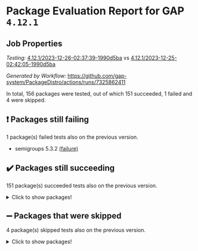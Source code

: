 # Package Evaluation Report for GAP `4.12.1`

## Job Properties

*Testing:* [4.12.1/2023-12-26-02:37:39-1990d5ba](https://github.com/gap-system/PackageDistro/blob/data/reports/4.12.1/2023-12-26-02:37:39-1990d5ba) vs [4.12.1/2023-12-25-02:42:05-1990d5ba](https://github.com/gap-system/PackageDistro/blob/data/reports/4.12.1/2023-12-25-02:42:05-1990d5ba)

*Generated by Workflow:* https://github.com/gap-system/PackageDistro/actions/runs/7325862411

In total, 156 packages were tested, out of which 151 succeeded, 1 failed and 4 were skipped.

## :exclamation: Packages still failing

1 package(s) failed tests also on the previous version.
- semigroups 5.3.2 [(failure)](https://github.com/gap-system/PackageDistro/actions/runs/7325862411/job/19951110247)

## :heavy_check_mark: Packages still succeeding

151 package(s) succeeded tests also on the previous version.
<details><summary>Click to show packages!</summary>

- 4ti2interface 2023.02-04 [(success)](https://github.com/gap-system/PackageDistro/actions/runs/7325862411/job/19951094952)
- ace 5.6.2 [(success)](https://github.com/gap-system/PackageDistro/actions/runs/7325862411/job/19951095034)
- aclib 1.3.2 [(success)](https://github.com/gap-system/PackageDistro/actions/runs/7325862411/job/19951095116)
- agt 0.3.1 [(success)](https://github.com/gap-system/PackageDistro/actions/runs/7325862411/job/19951095180)
- alnuth 3.2.1 [(success)](https://github.com/gap-system/PackageDistro/actions/runs/7325862411/job/19951095236)
- anupq 3.3.0 [(success)](https://github.com/gap-system/PackageDistro/actions/runs/7325862411/job/19951095312)
- atlasrep 2.1.7 [(success)](https://github.com/gap-system/PackageDistro/actions/runs/7325862411/job/19951095379)
- autodoc 2023.06.19 [(success)](https://github.com/gap-system/PackageDistro/actions/runs/7325862411/job/19951096225)
- automata 1.15 [(success)](https://github.com/gap-system/PackageDistro/actions/runs/7325862411/job/19951096391)
- automgrp 1.3.2 [(success)](https://github.com/gap-system/PackageDistro/actions/runs/7325862411/job/19951096506)
- autpgrp 1.11 [(success)](https://github.com/gap-system/PackageDistro/actions/runs/7325862411/job/19951096973)
- cap 2023.12-11 [(success)](https://github.com/gap-system/PackageDistro/actions/runs/7325862411/job/19951097167)
- caratinterface 2.3.6 [(success)](https://github.com/gap-system/PackageDistro/actions/runs/7325862411/job/19951097614)
- cddinterface 2022.11.01 [(success)](https://github.com/gap-system/PackageDistro/actions/runs/7325862411/job/19951097705)
- circle 1.6.6 [(success)](https://github.com/gap-system/PackageDistro/actions/runs/7325862411/job/19951097805)
- classicpres 1.22 [(success)](https://github.com/gap-system/PackageDistro/actions/runs/7325862411/job/19951097893)
- cohomolo 1.6.11 [(success)](https://github.com/gap-system/PackageDistro/actions/runs/7325862411/job/19951097994)
- congruence 1.2.5 [(success)](https://github.com/gap-system/PackageDistro/actions/runs/7325862411/job/19951098096)
- corelg 1.56 [(success)](https://github.com/gap-system/PackageDistro/actions/runs/7325862411/job/19951098188)
- crime 1.6 [(success)](https://github.com/gap-system/PackageDistro/actions/runs/7325862411/job/19951098268)
- crisp 1.4.6 [(success)](https://github.com/gap-system/PackageDistro/actions/runs/7325862411/job/19951098364)
- crypting 0.10.4 [(success)](https://github.com/gap-system/PackageDistro/actions/runs/7325862411/job/19951098491)
- cryst 4.1.27 [(success)](https://github.com/gap-system/PackageDistro/actions/runs/7325862411/job/19951100187)
- crystcat 1.1.10 [(success)](https://github.com/gap-system/PackageDistro/actions/runs/7325862411/job/19951100387)
- ctbllib 1.3.6 [(success)](https://github.com/gap-system/PackageDistro/actions/runs/7325862411/job/19951100485)
- cubefree 1.19 [(success)](https://github.com/gap-system/PackageDistro/actions/runs/7325862411/job/19951100609)
- curlinterface 2.3.2 [(success)](https://github.com/gap-system/PackageDistro/actions/runs/7325862411/job/19951100706)
- cvec 2.8.1 [(success)](https://github.com/gap-system/PackageDistro/actions/runs/7325862411/job/19951100836)
- datastructures 0.3.0 [(success)](https://github.com/gap-system/PackageDistro/actions/runs/7325862411/job/19951100951)
- deepthought 1.0.6 [(success)](https://github.com/gap-system/PackageDistro/actions/runs/7325862411/job/19951101075)
- design 1.8 [(success)](https://github.com/gap-system/PackageDistro/actions/runs/7325862411/job/19951101221)
- difsets 2.3.1 [(success)](https://github.com/gap-system/PackageDistro/actions/runs/7325862411/job/19951101350)
- digraphs 1.6.3 [(success)](https://github.com/gap-system/PackageDistro/actions/runs/7325862411/job/19951101521)
- edim 1.3.7 [(success)](https://github.com/gap-system/PackageDistro/actions/runs/7325862411/job/19951101656)
- example 4.3.4 [(success)](https://github.com/gap-system/PackageDistro/actions/runs/7325862411/job/19951101816)
- examplesforhomalg 2023.10-01 [(success)](https://github.com/gap-system/PackageDistro/actions/runs/7325862411/job/19951101978)
- factint 1.6.3 [(success)](https://github.com/gap-system/PackageDistro/actions/runs/7325862411/job/19951102124)
- ferret 1.0.9 [(success)](https://github.com/gap-system/PackageDistro/actions/runs/7325862411/job/19951102298)
- fga 1.5.0 [(success)](https://github.com/gap-system/PackageDistro/actions/runs/7325862411/job/19951102497)
- fining 1.5.6 [(success)](https://github.com/gap-system/PackageDistro/actions/runs/7325862411/job/19951102678)
- float 1.0.3 [(success)](https://github.com/gap-system/PackageDistro/actions/runs/7325862411/job/19951102848)
- format 1.4.3 [(success)](https://github.com/gap-system/PackageDistro/actions/runs/7325862411/job/19951103012)
- forms 1.2.9 [(success)](https://github.com/gap-system/PackageDistro/actions/runs/7325862411/job/19951103148)
- fplsa 1.2.6 [(success)](https://github.com/gap-system/PackageDistro/actions/runs/7325862411/job/19951103294)
- fr 2.4.12 [(success)](https://github.com/gap-system/PackageDistro/actions/runs/7325862411/job/19951103423)
- francy 2.0.3 [(success)](https://github.com/gap-system/PackageDistro/actions/runs/7325862411/job/19951103556)
- fwtree 1.3 [(success)](https://github.com/gap-system/PackageDistro/actions/runs/7325862411/job/19951103695)
- gapdoc 1.6.6 [(success)](https://github.com/gap-system/PackageDistro/actions/runs/7325862411/job/19951103801)
- gauss 2023.02-04 [(success)](https://github.com/gap-system/PackageDistro/actions/runs/7325862411/job/19951103898)
- gaussforhomalg 2023.11-01 [(success)](https://github.com/gap-system/PackageDistro/actions/runs/7325862411/job/19951103975)
- gbnp 1.0.5 [(success)](https://github.com/gap-system/PackageDistro/actions/runs/7325862411/job/19951104062)
- generalizedmorphismsforcap 2023.08-02 [(success)](https://github.com/gap-system/PackageDistro/actions/runs/7325862411/job/19951104154)
- genss 1.6.8 [(success)](https://github.com/gap-system/PackageDistro/actions/runs/7325862411/job/19951104244)
- gradedmodules 2023.09-01 [(success)](https://github.com/gap-system/PackageDistro/actions/runs/7325862411/job/19951104338)
- gradedringforhomalg 2023.08-01 [(success)](https://github.com/gap-system/PackageDistro/actions/runs/7325862411/job/19951104415)
- grape 4.9.0 [(success)](https://github.com/gap-system/PackageDistro/actions/runs/7325862411/job/19951104489)
- groupoids 1.73 [(success)](https://github.com/gap-system/PackageDistro/actions/runs/7325862411/job/19951104555)
- grpconst 2.6.4 [(success)](https://github.com/gap-system/PackageDistro/actions/runs/7325862411/job/19951104622)
- guarana 0.96.3 [(success)](https://github.com/gap-system/PackageDistro/actions/runs/7325862411/job/19951104676)
- guava 3.18 [(success)](https://github.com/gap-system/PackageDistro/actions/runs/7325862411/job/19951104752)
- hap 1.60 [(success)](https://github.com/gap-system/PackageDistro/actions/runs/7325862411/job/19951104807)
- hapcryst 0.1.15 [(success)](https://github.com/gap-system/PackageDistro/actions/runs/7325862411/job/19951104872)
- hecke 1.5.3 [(success)](https://github.com/gap-system/PackageDistro/actions/runs/7325862411/job/19951104949)
- help 3.5 [(success)](https://github.com/gap-system/PackageDistro/actions/runs/7325862411/job/19951105016)
- homalg 2023.10-01 [(success)](https://github.com/gap-system/PackageDistro/actions/runs/7325862411/job/19951105088)
- homalgtocas 2023.11-01 [(success)](https://github.com/gap-system/PackageDistro/actions/runs/7325862411/job/19951105160)
- idrel 2.45 [(success)](https://github.com/gap-system/PackageDistro/actions/runs/7325862411/job/19951105224)
- images 1.3.1 [(success)](https://github.com/gap-system/PackageDistro/actions/runs/7325862411/job/19951105282)
- intpic 0.3.0 [(success)](https://github.com/gap-system/PackageDistro/actions/runs/7325862411/job/19951105345)
- io 4.8.2 [(success)](https://github.com/gap-system/PackageDistro/actions/runs/7325862411/job/19951105428)
- io_forhomalg 2023.02-04 [(success)](https://github.com/gap-system/PackageDistro/actions/runs/7325862411/job/19951105494)
- irredsol 1.4.4 [(success)](https://github.com/gap-system/PackageDistro/actions/runs/7325862411/job/19951105568)
- json 2.1.1 [(success)](https://github.com/gap-system/PackageDistro/actions/runs/7325862411/job/19951105654)
- jupyterkernel 1.5.0 [(success)](https://github.com/gap-system/PackageDistro/actions/runs/7325862411/job/19951105737)
- jupyterviz 1.5.6 [(success)](https://github.com/gap-system/PackageDistro/actions/runs/7325862411/job/19951105822)
- kan 1.36 [(success)](https://github.com/gap-system/PackageDistro/actions/runs/7325862411/job/19951105895)
- kbmag 1.5.11 [(success)](https://github.com/gap-system/PackageDistro/actions/runs/7325862411/job/19951105961)
- laguna 3.9.6 [(success)](https://github.com/gap-system/PackageDistro/actions/runs/7325862411/job/19951106020)
- liealgdb 2.2.1 [(success)](https://github.com/gap-system/PackageDistro/actions/runs/7325862411/job/19951106069)
- liepring 2.8 [(success)](https://github.com/gap-system/PackageDistro/actions/runs/7325862411/job/19951106144)
- liering 2.4.2 [(success)](https://github.com/gap-system/PackageDistro/actions/runs/7325862411/job/19951106208)
- linearalgebraforcap 2023.12-05 [(success)](https://github.com/gap-system/PackageDistro/actions/runs/7325862411/job/19951106272)
- localizeringforhomalg 2023.10-01 [(success)](https://github.com/gap-system/PackageDistro/actions/runs/7325862411/job/19951106350)
- loops 3.4.3 [(success)](https://github.com/gap-system/PackageDistro/actions/runs/7325862411/job/19951106409)
- lpres 1.0.3 [(success)](https://github.com/gap-system/PackageDistro/actions/runs/7325862411/job/19951106470)
- majoranaalgebras 1.5.1 [(success)](https://github.com/gap-system/PackageDistro/actions/runs/7325862411/job/19951106530)
- mapclass 1.4.6 [(success)](https://github.com/gap-system/PackageDistro/actions/runs/7325862411/job/19951106598)
- matgrp 0.70 [(success)](https://github.com/gap-system/PackageDistro/actions/runs/7325862411/job/19951106674)
- matricesforhomalg 2023.11-02 [(success)](https://github.com/gap-system/PackageDistro/actions/runs/7325862411/job/19951106765)
- modisom 2.5.4 [(success)](https://github.com/gap-system/PackageDistro/actions/runs/7325862411/job/19951106840)
- modulepresentationsforcap 2023.10-01 [(success)](https://github.com/gap-system/PackageDistro/actions/runs/7325862411/job/19951106914)
- modules 2023.10-01 [(success)](https://github.com/gap-system/PackageDistro/actions/runs/7325862411/job/19951106988)
- monoidalcategories 2023.11-02 [(success)](https://github.com/gap-system/PackageDistro/actions/runs/7325862411/job/19951107084)
- nconvex 2022.09-01 [(success)](https://github.com/gap-system/PackageDistro/actions/runs/7325862411/job/19951107187)
- nilmat 1.4.2 [(success)](https://github.com/gap-system/PackageDistro/actions/runs/7325862411/job/19951107283)
- nock 1.5 [(success)](https://github.com/gap-system/PackageDistro/actions/runs/7325862411/job/19951107381)
- normalizinterface 1.3.6 [(success)](https://github.com/gap-system/PackageDistro/actions/runs/7325862411/job/19951107460)
- nq 2.5.10 [(success)](https://github.com/gap-system/PackageDistro/actions/runs/7325862411/job/19951107556)
- numericalsgps 1.3.1 [(success)](https://github.com/gap-system/PackageDistro/actions/runs/7325862411/job/19951107664)
- openmath 11.5.3 [(success)](https://github.com/gap-system/PackageDistro/actions/runs/7325862411/job/19951107743)
- orb 4.9.0 [(success)](https://github.com/gap-system/PackageDistro/actions/runs/7325862411/job/19951107833)
- packagemanager 1.4.2 [(success)](https://github.com/gap-system/PackageDistro/actions/runs/7325862411/job/19951107906)
- patternclass 2.4.3 [(success)](https://github.com/gap-system/PackageDistro/actions/runs/7325862411/job/19951108002)
- permut 2.0.4 [(success)](https://github.com/gap-system/PackageDistro/actions/runs/7325862411/job/19951108095)
- polenta 1.3.10 [(success)](https://github.com/gap-system/PackageDistro/actions/runs/7325862411/job/19951108191)
- polymaking 0.8.7 [(success)](https://github.com/gap-system/PackageDistro/actions/runs/7325862411/job/19951108281)
- primgrp 3.4.4 [(success)](https://github.com/gap-system/PackageDistro/actions/runs/7325862411/job/19951108372)
- profiling 2.5.4 [(success)](https://github.com/gap-system/PackageDistro/actions/runs/7325862411/job/19951108496)
- qpa 1.34 [(success)](https://github.com/gap-system/PackageDistro/actions/runs/7325862411/job/19951108596)
- quagroup 1.8.3 [(success)](https://github.com/gap-system/PackageDistro/actions/runs/7325862411/job/19951108702)
- radiroot 2.9 [(success)](https://github.com/gap-system/PackageDistro/actions/runs/7325862411/job/19951108788)
- rcwa 4.7.1 [(success)](https://github.com/gap-system/PackageDistro/actions/runs/7325862411/job/19951108894)
- rds 1.8 [(success)](https://github.com/gap-system/PackageDistro/actions/runs/7325862411/job/19951109002)
- recog 1.4.2 [(success)](https://github.com/gap-system/PackageDistro/actions/runs/7325862411/job/19951109114)
- repndecomp 1.3.0 [(success)](https://github.com/gap-system/PackageDistro/actions/runs/7325862411/job/19951109236)
- repsn 3.1.1 [(success)](https://github.com/gap-system/PackageDistro/actions/runs/7325862411/job/19951109380)
- resclasses 4.7.3 [(success)](https://github.com/gap-system/PackageDistro/actions/runs/7325862411/job/19951109504)
- ringsforhomalg 2023.11-02 [(success)](https://github.com/gap-system/PackageDistro/actions/runs/7325862411/job/19951109961)
- sco 2023.08-01 [(success)](https://github.com/gap-system/PackageDistro/actions/runs/7325862411/job/19951110061)
- scscp 2.4.1 [(success)](https://github.com/gap-system/PackageDistro/actions/runs/7325862411/job/19951110152)
- sglppow 2.3 [(success)](https://github.com/gap-system/PackageDistro/actions/runs/7325862411/job/19951110344)
- sgpviz 0.999.5 [(success)](https://github.com/gap-system/PackageDistro/actions/runs/7325862411/job/19951110456)
- simpcomp 2.1.14 [(success)](https://github.com/gap-system/PackageDistro/actions/runs/7325862411/job/19951110574)
- singular 2023.02.09 [(success)](https://github.com/gap-system/PackageDistro/actions/runs/7325862411/job/19951110717)
- sl2reps 1.1 [(success)](https://github.com/gap-system/PackageDistro/actions/runs/7325862411/job/19951110845)
- sla 1.5.3 [(success)](https://github.com/gap-system/PackageDistro/actions/runs/7325862411/job/19951110993)
- smallgrp 1.5.3 [(success)](https://github.com/gap-system/PackageDistro/actions/runs/7325862411/job/19951111136)
- smallsemi 0.6.13 [(success)](https://github.com/gap-system/PackageDistro/actions/runs/7325862411/job/19951111281)
- sonata 2.9.6 [(success)](https://github.com/gap-system/PackageDistro/actions/runs/7325862411/job/19951111435)
- sophus 1.27 [(success)](https://github.com/gap-system/PackageDistro/actions/runs/7325862411/job/19951111566)
- sotgrps 1.2 [(success)](https://github.com/gap-system/PackageDistro/actions/runs/7325862411/job/19951111703)
- spinsym 1.5.2 [(success)](https://github.com/gap-system/PackageDistro/actions/runs/7325862411/job/19951111828)
- standardff 1.0 [(success)](https://github.com/gap-system/PackageDistro/actions/runs/7325862411/job/19951111948)
- symbcompcc 1.3.2 [(success)](https://github.com/gap-system/PackageDistro/actions/runs/7325862411/job/19951112076)
- thelma 1.3 [(success)](https://github.com/gap-system/PackageDistro/actions/runs/7325862411/job/19951112203)
- tomlib 1.2.9 [(success)](https://github.com/gap-system/PackageDistro/actions/runs/7325862411/job/19951112323)
- toolsforhomalg 2023.11-01 [(success)](https://github.com/gap-system/PackageDistro/actions/runs/7325862411/job/19951112476)
- toric 1.9.5 [(success)](https://github.com/gap-system/PackageDistro/actions/runs/7325862411/job/19951112611)
- toricvarieties 2022.07.13 [(success)](https://github.com/gap-system/PackageDistro/actions/runs/7325862411/job/19951112741)
- transgrp 3.6.5 [(success)](https://github.com/gap-system/PackageDistro/actions/runs/7325862411/job/19951112863)
- ugaly 4.1.3 [(success)](https://github.com/gap-system/PackageDistro/actions/runs/7325862411/job/19951112966)
- unipot 1.5 [(success)](https://github.com/gap-system/PackageDistro/actions/runs/7325862411/job/19951113074)
- unitlib 4.2.0 [(success)](https://github.com/gap-system/PackageDistro/actions/runs/7325862411/job/19951113160)
- utils 0.84 [(success)](https://github.com/gap-system/PackageDistro/actions/runs/7325862411/job/19951113258)
- uuid 0.7 [(success)](https://github.com/gap-system/PackageDistro/actions/runs/7325862411/job/19951113367)
- walrus 0.9991 [(success)](https://github.com/gap-system/PackageDistro/actions/runs/7325862411/job/19951113457)
- wedderga 4.10.4 [(success)](https://github.com/gap-system/PackageDistro/actions/runs/7325862411/job/19951113544)
- xmod 2.91 [(success)](https://github.com/gap-system/PackageDistro/actions/runs/7325862411/job/19951113665)
- xmodalg 1.23 [(success)](https://github.com/gap-system/PackageDistro/actions/runs/7325862411/job/19951113756)
- yangbaxter 0.10.3 [(success)](https://github.com/gap-system/PackageDistro/actions/runs/7325862411/job/19951113842)
- zeromqinterface 0.14 [(success)](https://github.com/gap-system/PackageDistro/actions/runs/7325862411/job/19951113935)
</details>

## :heavy_minus_sign: Packages that were skipped

4 package(s) skipped tests also on the previous version.
<details><summary>Click to show packages!</summary>

- browse 1.8.21 [(skipped)](https://github.com/gap-system/PackageDistro/actions/runs/7325862411/job/19950878945)
- itc 1.5.1 [(skipped)](https://github.com/gap-system/PackageDistro/actions/runs/7325862411/job/19950878945)
- polycyclic 2.16 [(skipped)](https://github.com/gap-system/PackageDistro/actions/runs/7325862411/job/19950878945)
- xgap 4.31 [(skipped)](https://github.com/gap-system/PackageDistro/actions/runs/7325862411/job/19950878945)
</details>

